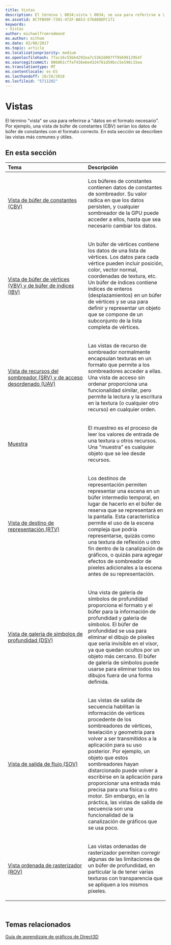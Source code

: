 ```yaml
---
title: Vistas
description: El término \ 0034;vista \ 0034; se usa para referirse a \ 0034;datos en el formato necesario\ 0034;. Por ejemplo, una vista de búfer de constantes (CBV) serían los datos de búfer de constantes con el formato correcto. En esta sección se describen las vistas más comunes y útiles.
ms.assetid: 0C7FB99F-7391-472F-BA53-576888DFC171
keywords:
- Vistas
author: michaelfromredmond
ms.author: mithom
ms.date: 02/08/2017
ms.topic: article
ms.localizationpriority: medium
ms.openlocfilehash: 77ac16c55bb4292ea7c5362d007ff9569812954f
ms.sourcegitcommit: 086001cffaf436e6e4324761d59bcc5e598c15ea
ms.translationtype: MT
ms.contentlocale: es-ES
ms.lasthandoff: 10/26/2018
ms.locfileid: "5711202"
---
```

# <a name="views"></a>Vistas


El término "vista" se usa para referirse a "datos en el formato necesario". Por ejemplo, una vista de búfer de constantes (CBV) serían los datos de búfer de constantes con el formato correcto. En esta sección se describen las vistas más comunes y útiles.

## <a name="span-idin-this-sectionspanin-this-section"></a><span id="in-this-section"></span>En esta sección


<table>
<colgroup>
<col width="50%" />
<col width="50%" />
</colgroup>
<thead>
<tr class="header">
<th align="left">Tema</th>
<th align="left">Descripción</th>
</tr>
</thead>
<tbody>
<tr class="odd">
<td align="left"><p><a href="constant-buffer-view--cbv-.md">Vista de búfer de constantes (CBV)</a></p></td>
<td align="left"><p>Los búferes de constantes contienen datos de constantes de sombreador. Su valor radica en que los datos persisten, y cualquier sombreador de la GPU puede acceder a ellos, hasta que sea necesario cambiar los datos.</p></td>
</tr>
<tr class="even">
<td align="left"><p><a href="vertex-buffer-view--vbv-.md">Vista de búfer de vértices (VBV) y de búfer de índices (IBV)</a></p></td>
<td align="left"><p>Un búfer de vértices contiene los datos de una lista de vértices. Los datos para cada vértice pueden incluir posición, color, vector normal, coordenadas de textura, etc. Un búfer de índices contiene índices de enteros (desplazamientos) en un búfer de vértices y se usa para definir y representar un objeto que se compone de un subconjunto de la lista completa de vértices.</p></td>
</tr>
<tr class="odd">
<td align="left"><p><a href="shader-resource-view--srv-.md">Vista de recursos del sombreador (SRV) y de acceso desordenado (UAV)</a></p></td>
<td align="left"><p>Las vistas de recurso de sombreador normalmente encapsulan texturas en un formato que permite a los sombreadores acceder a ellas. Una vista de acceso sin ordenar proporciona una funcionalidad similar, pero permite la lectura y la escritura en la textura (o cualquier otro recurso) en cualquier orden.</p></td>
</tr>
<tr class="even">
<td align="left"><p><a href="sampler.md">Muestra</a></p></td>
<td align="left"><p>El muestreo es el proceso de leer los valores de entrada de una textura u otros recursos. Una &quot;muestra&quot; es cualquier objeto que se lee desde recursos.</p></td>
</tr>
<tr class="odd">
<td align="left"><p><a href="render-target-view--rtv-.md">Vista de destino de representación (RTV)</a></p></td>
<td align="left"><p>Los destinos de representación permiten representar una escena en un búfer intermedio temporal, en lugar de hacerlo en el búfer de reserva que se representará en la pantalla. Esta característica permite el uso de la escena compleja que podría representarse, quizás como una textura de reflexión u otro fin dentro de la canalización de gráficos, o quizás para agregar efectos de sombreador de píxeles adicionales a la escena antes de su representación.</p></td>
</tr>
<tr class="even">
<td align="left"><p><a href="depth-stencil-view--dsv-.md">Vista de galería de símbolos de profundidad (DSV)</a></p></td>
<td align="left"><p>Una vista de galería de símbolos de profundidad proporciona el formato y el búfer para la información de profundidad y galería de símbolos. El búfer de profundidad se usa para eliminar el dibujo de píxeles que sería invisible en el visor, ya que quedan ocultos por un objeto más cercano. El búfer de galería de símbolos puede usarse para eliminar todos los dibujos fuera de una forma definida.</p></td>
</tr>
<tr class="odd">
<td align="left"><p><a href="stream-output-view--sov-.md">Vista de salida de flujo (SOV)</a></p></td>
<td align="left"><p>Las vistas de salida de secuencia habilitan la información de vértices procedente de los sombreadores de vértices, teselación y geometría para volver a ser transmitidos a la aplicación para su uso posterior. Por ejemplo, un objeto que estos sombreadores hayan distarcionado puede volver a escribirse en la aplicación para proporcionar una entrada más precisa para una física u otro motor. Sin embargo, en la práctica, las vistas de salida de secuencia son una funcionalidad de la canalización de gráficos que se usa poco.</p></td>
</tr>
<tr class="even">
<td align="left"><p><a href="rasterizer-ordered-view--rov-.md">Vista ordenada de rasterizador (ROV)</a></p></td>
<td align="left"><p>Las vistas ordenadas de rasterizador permiten corregir algunas de las limitaciones de un búfer de profundidad, en particular la de tener varias texturas con transparencia que se apliquen a los mismos píxeles.</p></td>
</tr>
</tbody>
</table>

 

## <a name="span-idrelated-topicsspanrelated-topics"></a><span id="related-topics"></span>Temas relacionados


[Guía de aprendizaje de gráficos de Direct3D](index.md)

 

 




